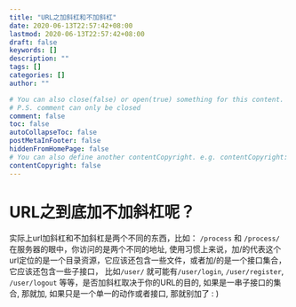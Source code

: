 ```yaml
---
title: "URL之加斜杠和不加斜杠"
date: 2020-06-13T22:57:42+08:00
lastmod: 2020-06-13T22:57:42+08:00
draft: false
keywords: []
description: ""
tags: []
categories: []
author: ""

# You can also close(false) or open(true) something for this content.
# P.S. comment can only be closed
comment: false
toc: false
autoCollapseToc: false
postMetaInFooter: false
hiddenFromHomePage: false
# You can also define another contentCopyright. e.g. contentCopyright: "This is another copyright."
contentCopyright: false
---
```

<!--more-->
# URL之到底加不加斜杠呢？


实际上url加斜杠和不加斜杠是两个不同的东西，比如：
`/process` 和 `/process/` 在服务器的眼中，你访问的是两个不同的地址, 使用习惯上来说，加/的代表这个url定位的是一个目录资源，它应该还包含一些文件，或者加/的是一个接口集合，它应该还包含一些子接口， 比如`/user/` 就可能有`/user/login`, `/user/register`, `/user/logout` 等等，是否加斜杠取决于你的URL的目的, 如果是一串子接口的集合, 那就加, 如果只是一个单一的动作或者接口, 那就别加了 : )